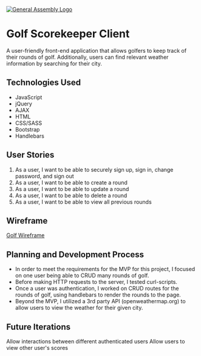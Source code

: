 [![General Assembly Logo](https://camo.githubusercontent.com/1a91b05b8f4d44b5bbfb83abac2b0996d8e26c92/687474703a2f2f692e696d6775722e636f6d2f6b6538555354712e706e67)](https://generalassemb.ly/education/web-development-immersive)

# Golf Scorekeeper Client
A user-friendly front-end application that allows golfers to keep track of their rounds of golf.
Additionally, users can find relevant weather information by searching for their city.

## Technologies Used
- JavaScript
- jQuery
- AJAX
- HTML
- CSS/SASS
- Bootstrap
- Handlebars

## User Stories
1) As a user, I want to be able to securely sign up, sign in, change password, and sign out
2) As a user, I want to be able to create a round
3) As a user, I want to be able to update a round
4) As a user, I want to be able to delete a round
3) As a user, I want to be able to view all previous rounds

## Wireframe

[Golf Wireframe](https://i.imgur.com/iaTWBA0.jpg)

## Planning and Development Process
- In order to meet the requirements for the MVP for this project, I focused on
one user being able to CRUD many rounds of golf.
- Before making HTTP requests to the server, I tested curl-scripts.
- Once a user was authentication, I worked on CRUD routes for the rounds of golf,
using handlebars to render the rounds to the page.
- Beyond the MVP, I utilized a 3rd party API (openweathermap.org) to allow users to
view the weather for their given city.

## Future Iterations
Allow interactions between different authenticated users
Allow users to view other user's scores
